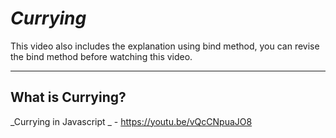 # _Currying_

This video also includes the explanation using bind method, you can revise the bind method before watching this video.

---
## What is Currying?

_Currying in Javascript _ - https://youtu.be/vQcCNpuaJO8
